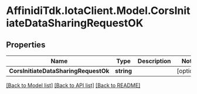 # AffinidiTdk.IotaClient.Model.CorsInitiateDataSharingRequestOK

## Properties

Name | Type | Description | Notes
------------ | ------------- | ------------- | -------------
**CorsInitiateDataSharingRequestOk** | **string** |  | [optional] 

[[Back to Model list]](../README.md#documentation-for-models) [[Back to API list]](../README.md#documentation-for-api-endpoints) [[Back to README]](../README.md)

